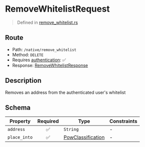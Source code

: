 # RemoveWhitelistRequest
> Defined in [remove_whitelist.rs](../../../../../interface/src/interface/routes/native/remove_whitelist.rs)

## Route
- Path: `/native/remove_whitelist`
- Method: `DELETE`
- Requires [authentication](../../../../Flows/Authentication%20Flow.md): ✅
- Response: [RemoveWhitelistResponse](RemoveWhitelistResponse.md)

## Description
Removes an address from the authenticated user's whitelist

## Schema

| Property | Required | Type | Constraints |
| --- | :---: | --- | --- |
| `address` | ✅ | `String` |  -  |
| `place_into` | ✅ | [PowClassification](../../../pow/PowClassification.md) |  -  |



